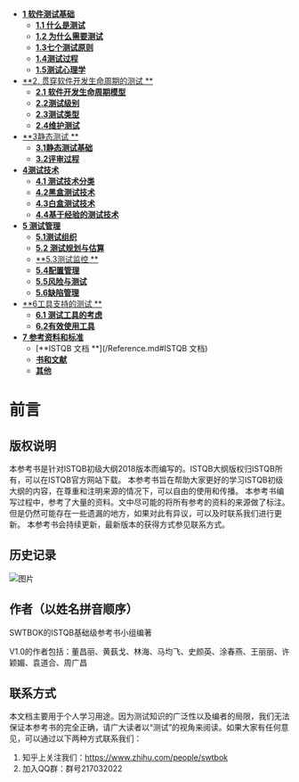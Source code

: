 - [**1 软件测试基础**](./Chapter1.md#1-软件测试基础)
  * [**1.1 什么是测试**](./Chapter1.md#11-什么是测试)
  * [**1.2 为什么需要测试**](./Chapter1.md#12-为什么需要测试)
  * [**1.3七个测试原则**](./Chapter1.md#13-七个测试原则)
  * [**1.4测试过程**](./Chapter1.md#14-测试过程)
  * [**1.5测试心理学**](./Chapter1.md#15-测试心理学)
- [**2. 贯穿软件开发生命周期的测试 **](./Chapter2.md#2-贯穿软件开发生命周期的测试)
  * [**2.1 软件开发生命周期模型**](./Chapter2.md#21-贯穿软件开发生命周期的测试)
  * [**2.2测试级别**](./Chapter2.md#22-测试级别)
  * [**2.3测试类型**](./Chapter2.md#23-测试类型)
  * [**2.4维护测试**](./Chapter2.md#24-维护测试)
- [**3静态测试 **](./Chapter3.md#3-静态测试)
  * [**3.1静态测试基础**](./Chapter3.md#31-静态测试基础)
  * [**3.2评审过程**](./Chapter3.md#32-评审过程)
- [**4测试技术**](./Chapter4.md#--4------)
  * [**4.1 测试技术分类**](./Chapter4.md#41-测试技术分类)
  * [**4.2黑盒测试技术**](./Chapter4.md#42-黑盒测试技术)
  * [**4.3白盒测试技术**](./Chapter4.md#43-白盒测试技术)
  * [**4.4基于经验的测试技术**](./Chapter4.md#44-基于经验的测试技术)
- [**5 测试管理**](./Chapter5.md#5-测试管理)
  * [**5.1测试组织**](./Chapter5.md#51-测试组织)
  * [**5.2 测试规划与估算**](./Chapter5.md#52-测试规划与估算)
  * [**5.3测试监控 **](./Chapter5.md#53-测试监控)
  * [**5.4配置管理**](./Chapter5.md#54-配置管理)
  * [**5.5风险与测试**](./Chapter5.md#55-风险与测试)
  * [**5.6缺陷管理**](./Chapter5.md#56-缺陷管理)
- [**6工具支持的测试 **](./Chapter6.md#6-工具支持的测试)
  * [**6.1 测试工具的考虑**](./Chapter6.md#61-工具支持的测试)
  * [**6.2有效使用工具**](./Chapter6.md#62-有效使用工具)
- [**7 参考资料和标准**](/Reference.md#7-参考资料和标准)
  * [**ISTQB 文档 **](/Reference.md#ISTQB 文档)
  * [**书和文献**](/Reference.md#书和文献)
  * [**其他**](/Reference.md#其他)



# **前言**
## **版权说明**
本参考书是针对ISTQB初级大纲2018版本而编写的。ISTQB大纲版权归ISTQB所有，可以在ISTQB官方网站下载。
本参考书旨在帮助大家更好的学习ISTQB初级大纲的内容，在尊重和注明来源的情况下，可以自由的使用和传播。
本参考书编写过程中，参考了大量的资料。文中尽可能的将所有参考的资料的来源做了标注。但是仍然可能存在一些遗漏的地方，如果对此有异议，可以及时联系我们进行更新。
本参考书会持续更新，最新版本的获得方式参见联系方式。

## **历史记录**
![图片](https://uploader.shimo.im/f/ZQBvcDC1NSIoLk37.png!thumbnail)

## **作者（以姓名拼音顺序）**
SWTBOK的ISTQB基础级参考书小组编著

V1.0的作者包括：董昌丽、黄蓺戈、林海、马均飞、史颜英、涂春燕、王丽丽、许颖媚、袁道合、周广昌

## **联系方式**
本文档主要用于个人学习用途。因为测试知识的广泛性以及编者的局限，我们无法保证本参考书的完全正确，请广大读者以“测试”的视角来阅读。如果大家有任何意见，可以通过以下两种方式联系我们：
  1. 知乎上关注我们：https://www.zhihu.com/people/swtbok
  2. 加入QQ群：群号217032022


